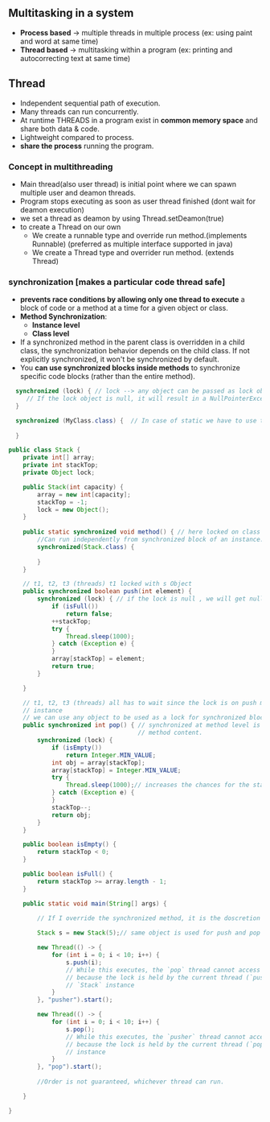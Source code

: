 ## **Multitasking in a system**
* **Process based** -> multiple threads in multiple process (ex: using paint and word at same time)
* **Thread based** -> multitasking within a program (ex: printing and autocorrecting text at same time)
  
## **Thread**
* Independent sequential path of execution.
* Many threads can run concurrently.
* At runtime THREADS in a program exist in **common memory space** and share both data & code.
* Lightweight compared to process.
* **share the process** running the program.
  
### **Concept in multithreading**
* Main thread(also user thread) is initial point where we can spawn multiple user and deamon threads.
* Program stops executing as soon as user thread finished (dont wait for deamon execution)
* we set a thread as deamon by using Thread.setDeamon(true)
* to create a Thread on our own
  * We create a runnable type and override run method.(implements Runnable) (preferred as multiple interface supported in java)
  * We create a Thread type and overrider run method. (extends Thread)
    
### **synchronization** [makes a particular code thread safe]

* **prevents race conditions by allowing only one thread to execute** a block of code or a method at a time for a given object or class.
* **Method Synchronization**:
  * **Instance level** 
  * **Class level**
* If a synchronized method in the parent class is overridden in a child class, the synchronization behavior depends on the child class. If not explicitly synchronized, it won't be synchronized by default.
* You **can use synchronized blocks inside methods** to synchronize specific code blocks (rather than the entire method).
```java
  synchronized (lock) { // lock --> any object can be passed as lock object, usually the instance that is calling this method
     // If the lock object is null, it will result in a NullPointerException.
  }

  synchronized (MyClass.class) {  // In case of static we have to use the class in the synchronized block
     
  }
```
```java
public class Stack {
	private int[] array;
	private int stackTop;
	private Object lock;

	public Stack(int capacity) {
		array = new int[capacity];
		stackTop = -1;
		lock = new Object();
	}
	
	public static synchronized void method() { // here locked on class level.
		//Can run independently from synchronized block of an instance.
		synchronized(Stack.class) {
			
		}
	}

	// t1, t2, t3 (threads) t1 locked with s Object
	public synchronized boolean push(int element) {
		synchronized (lock) { // if the lock is null , we will get null pointer exception.
			if (isFull())
				return false;
			++stackTop;
			try {
				Thread.sleep(1000);
			} catch (Exception e) {
			}
			array[stackTop] = element;
			return true;
		}

	}

	// t1, t2, t3 (threads) all has to wait since the lock is on push method by same
	// instance
	// we can use any object to be used as a lock for synchronized block.
	public synchronized int pop() { // synchronized at method level is like using synchronized(this) {} for whole
									// method content.
		synchronized (lock) {
			if (isEmpty())
				return Integer.MIN_VALUE;
			int obj = array[stackTop];
			array[stackTop] = Integer.MIN_VALUE;
			try {
				Thread.sleep(1000);// increases the chances for the state of the stack being corrupted by other thread
			} catch (Exception e) {
			}
			stackTop--;
			return obj;
		}
	}

	public boolean isEmpty() {
		return stackTop < 0;
	}

	public boolean isFull() {
		return stackTop >= array.length - 1;
	}

	public static void main(String[] args) {
		
		// If I override the synchronized method, it is the doscretion of the developer to make it synchronized also.

		Stack s = new Stack(5);// same object is used for push and pop by two different threads

		new Thread(() -> {
			for (int i = 0; i < 10; i++) {
				s.push(i);
				// While this executes, the `pop` thread cannot access the `pop` method
				// because the lock is held by the current thread (`pusher`) on the shared
				// `Stack` instance
			}
		}, "pusher").start();

		new Thread(() -> {
			for (int i = 0; i < 10; i++) {
				s.pop();
				// While this executes, the `pusher` thread cannot access the `push` method
				// because the lock is held by the current thread (`pop`) on the shared `Stack`
				// instance
			}
		}, "pop").start();
		
		//Order is not guaranteed, whichever thread can run.

	}

}
```
